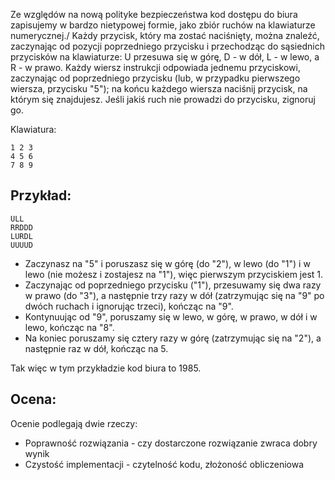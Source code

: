 Ze względów na nową polityke bezpieczeństwa kod dostępu do biura zapisujemy w bardzo nietypowej formie, 
jako zbiór ruchów na klawiaturze numerycznej./
Każdy przycisk, który ma zostać naciśnięty, można znaleźć, zaczynając od pozycji poprzedniego przycisku 
i przechodząc do sąsiednich przycisków na klawiaturze: U przesuwa się w górę, D - w dół, L - w lewo, a R - w prawo. 
Każdy wiersz instrukcji odpowiada jednemu przyciskowi, zaczynając od poprzedniego przycisku 
(lub, w przypadku pierwszego wiersza, przycisku "5"); na końcu każdego wiersza naciśnij przycisk,
 na którym się znajdujesz. Jeśli jakiś ruch nie prowadzi do przycisku, zignoruj go.

Klawiatura:
```
1 2 3
4 5 6
7 8 9
```

## Przykład:
```
ULL
RRDDD
LURDL
UUUUD
```

- Zaczynasz na "5" i poruszasz się w górę (do "2"), w lewo (do "1") i w lewo 
    (nie możesz i zostajesz na "1"), więc pierwszym przyciskiem jest 1.
- Zaczynając od poprzedniego przycisku ("1"), przesuwamy się dwa razy w prawo (do "3"),
 a następnie trzy razy w dół (zatrzymując się na "9" po dwóch ruchach i ignorując trzeci), kończąc na "9".
- Kontynuując od "9", poruszamy się w lewo, w górę, w prawo, w dół i w lewo, kończąc na "8".
- Na koniec poruszamy się cztery razy w górę (zatrzymując się na "2"), a następnie raz w dół, kończąc na 5.

Tak więc w tym przykładzie kod biura to 1985.

## Ocena:
 Ocenie podlegają dwie rzeczy:
  - Poprawność rozwiązania - czy dostarczone rozwiązanie zwraca dobry wynik
  - Czystość implementacji - czytelność kodu, złożoność obliczeniowa
